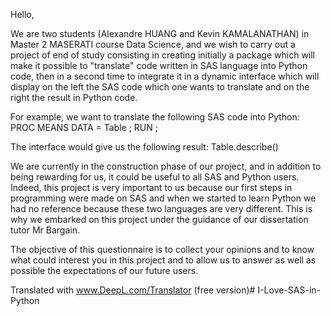 Hello,

We are two students (Alexandre HUANG and Kevin KAMALANATHAN) in Master 2 MASERATI course Data Science, and we wish to carry out a project of end of study consisting in creating initially a package which will make it possible to "translate" code written in SAS language into Python code, then in a second time to integrate it in a dynamic interface which will display on the left the SAS code which one wants to translate and on the right the result in Python code.

For example, we want to translate the following SAS code into Python:
PROC MEANS DATA = Table ;
RUN ;

The interface would give us the following result:
Table.describe()

We are currently in the construction phase of our project, and in addition to being rewarding for us, it could be useful to all SAS and Python users. Indeed, this project is very important to us because our first steps in programming were made on SAS and when we started to learn Python we had no reference because these two languages are very different. This is why we embarked on this project under the guidance of our dissertation tutor Mr Bargain.
 
The objective of this questionnaire is to collect your opinions and to know what could interest you in this project and to allow us to answer as well as possible the expectations of our future users. 

Translated with www.DeepL.com/Translator (free version)# I-Love-SAS-in-Python